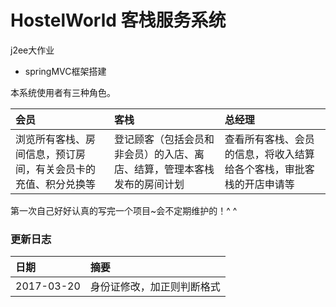 # HostelWorld 客栈服务系统
j2ee大作业
- springMVC框架搭建

 本系统使用者有三种角色。

 | 会员 | 客栈 | 总经理 |
 | :--- | :--- | :--- |
 | 浏览所有客栈、房间信息，预订房间，有关会员卡的充值、积分兑换等 | 登记顾客（包括会员和非会员）的入店、离店、结算，管理本客栈发布的房间计划 | 查看所有客栈、会员的信息，将收入结算给各个客栈，审批客栈的开店申请等 |

 第一次自己好好认真的写完一个项目~会不定期维护的！^ ^
### 更新日志
| 日期 | 摘要 |
| :--- | :--- |
| 2017-03-20 | 身份证修改，加正则判断格式 |
